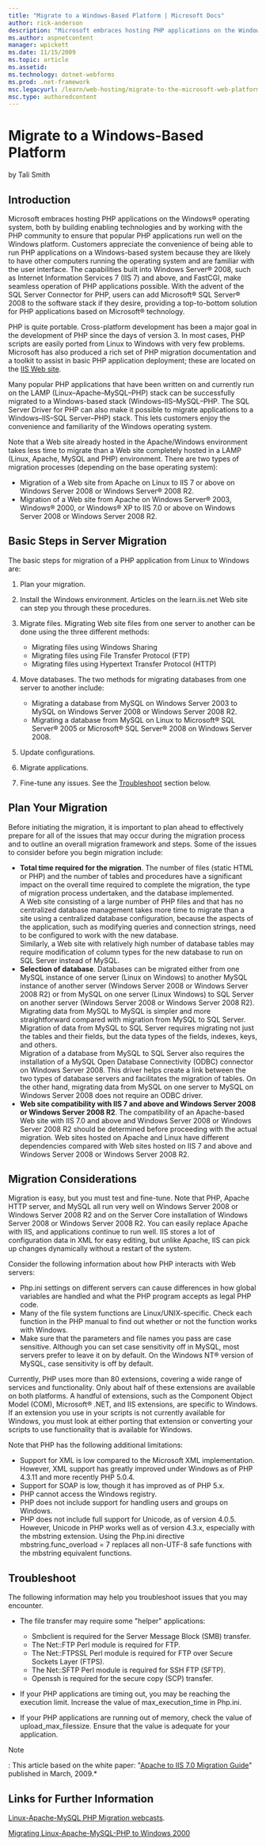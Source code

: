 ```yaml
---
title: "Migrate to a Windows-Based Platform | Microsoft Docs"
author: rick-anderson
description: "Microsoft embraces hosting PHP applications on the Windows ® operating system, both by building enabling technologies and by working with the PHP community t..."
ms.author: aspnetcontent
manager: wpickett
ms.date: 11/15/2009
ms.topic: article
ms.assetid: 
ms.technology: dotnet-webforms
ms.prod: .net-framework
msc.legacyurl: /learn/web-hosting/migrate-to-the-microsoft-web-platform/migrate-to-a-windows-based-platform
msc.type: authoredcontent
---
```

Migrate to a Windows-Based Platform
====================
by Tali Smith

## Introduction

Microsoft embraces hosting PHP applications on the Windows® operating system, both by building enabling technologies and by working with the PHP community to ensure that popular PHP applications run well on the Windows platform. Customers appreciate the convenience of being able to run PHP applications on a Windows-based system because they are likely to have other computers running the operating system and are familiar with the user interface. The capabilities built into Windows Server® 2008, such as Internet Information Services 7 (IIS 7) and above, and FastCGI, make seamless operation of PHP applications possible. With the advent of the SQL Server Connector for PHP, users can add Microsoft® SQL Server® 2008 to the software stack if they desire, providing a top-to-bottom solution for PHP applications based on Microsoft® technology.

PHP is quite portable. Cross-platform development has been a major goal in the development of PHP since the days of version 3. In most cases, PHP scripts are easily ported from Linux to Windows with very few problems. Microsoft has also produced a rich set of PHP migration documentation and a toolkit to assist in basic PHP application deployment; these are located on the [IIS Web site](../../application-frameworks/install-and-configure-php-applications-on-iis/using-fastcgi-to-host-php-applications-on-iis-60.md).

Many popular PHP applications that have been written on and currently run on the LAMP (Linux–Apache–MySQL–PHP) stack can be successfully migrated to a Windows-based stack (Windows–IIS–MySQL–PHP. The SQL Server Driver for PHP can also make it possible to migrate applications to a Windows–IIS–SQL Server–PHP) stack. This lets customers enjoy the convenience and familiarity of the Windows operating system.

Note that a Web site already hosted in the Apache/Windows environment takes less time to migrate than a Web site completely hosted in a LAMP (Linux, Apache, MySQL and PHP) environment. There are two types of migration processes (depending on the base operating system):

- Migration of a Web site from Apache on Linux to IIS 7 or above on Windows Server 2008 or Windows Server® 2008 R2.
- Migration of a Web site from Apache on Windows Server® 2003, Windows® 2000, or Windows® XP to IIS 7.0 or above on Windows Server 2008 or Windows Server 2008 R2.

<a id="_Toc221956168"></a>

## Basic Steps in Server Migration

The basic steps for migration of a PHP application from Linux to Windows are:

1. Plan your migration.
2. Install the Windows environment. Articles on the learn.iis.net Web site can step you through these procedures.
3. Migrate files. Migrating Web site files from one server to another can be done using the three different methods:  

    - Migrating files using Windows Sharing
    - Migrating files using File Transfer Protocol (FTP)
    - Migrating files using Hypertext Transfer Protocol (HTTP)
4. Move databases. The two methods for migrating databases from one server to another include:  

    - Migrating a database from MySQL on Windows Server 2003 to MySQL on Windows Server 2008 or Windows Server 2008 R2.
    - Migrating a database from MySQL on Linux to Microsoft® SQL Server® 2005 or Microsoft® SQL Server® 2008 on Windows Server 2008.
5. Update configurations.
6. Migrate applications.
7. Fine-tune any issues. See the [Troubleshoot](#_Troubleshoot) section below.

<a id="_Toc221956169"></a>

## Plan Your Migration

Before initiating the migration, it is important to plan ahead to effectively prepare for all of the issues that may occur during the migration process and to outline an overall migration framework and steps. Some of the issues to consider before you begin migration include:

- **Total time required for the migration**. The number of files (static HTML or PHP) and the number of tables and procedures have a significant impact on the overall time required to complete the migration, the type of migration process undertaken, and the database implemented.  
 A Web site consisting of a large number of PHP files and that has no centralized database management takes more time to migrate than a site using a centralized database configuration, because the aspects of the application, such as modifying queries and connection strings, need to be configured to work with the new database.  
 Similarly, a Web site with relatively high number of database tables may require modification of column types for the new database to run on SQL Server instead of MySQL.
- **Selection of database**. Databases can be migrated either from one MySQL instance of one server (Linux on Windows) to another MySQL instance of another server (Windows Server 2008 or Windows Server 2008 R2) or from MySQL on one server (Linux Windows) to SQL Server on another server (Windows Server 2008 or Windows Server 2008 R2).  
 Migrating data from MySQL to MySQL is simpler and more straightforward compared with migration from MySQL to SQL Server. Migration of data from MySQL to SQL Server requires migrating not just the tables and their fields, but the data types of the fields, indexes, keys, and others.   
 Migration of a database from MySQL to SQL Server also requires the installation of a MySQL Open Database Connectivity (ODBC) connector on Windows Server 2008. This driver helps create a link between the two types of database servers and facilitates the migration of tables. On the other hand, migrating data from MySQL on one server to MySQL on Windows Server 2008 does not require an ODBC driver.
- **Web site compatibility with IIS 7 and above and Windows Server 2008 or Windows Server 2008 R2**. The compatibility of an Apache-based Web site with IIS 7.0 and above and Windows Server 2008 or Windows Server 2008 R2 should be determined before proceeding with the actual migration. Web sites hosted on Apache and Linux have different dependencies compared with Web sites hosted on IIS 7 and above and Windows Server 2008 or Windows Server 2008 R2.

## Migration Considerations

Migration is easy, but you must test and fine-tune. Note that PHP, Apache HTTP server, and MySQL all run very well on Windows Server 2008 or Windows Server 2008 R2 and on the Server Core installation of Windows Server 2008 or Windows Server 2008 R2. You can easily replace Apache with IIS, and applications continue to run well. IIS stores a lot of configuration data in XML for easy editing, but unlike Apache, IIS can pick up changes dynamically without a restart of the system.

Consider the following information about how PHP interacts with Web servers:

- Php.ini settings on different servers can cause differences in how global variables are handled and what the PHP program accepts as legal PHP code.
- Many of the file system functions are Linux/UNIX-specific. Check each function in the PHP manual to find out whether or not the function works with Windows.
- Make sure that the parameters and file names you pass are case sensitive. Although you can set case sensitivity off in MySQL, most servers prefer to leave it on by default. On the Windows NT® version of MySQL, case sensitivity is off by default.

Currently, PHP uses more than 80 extensions, covering a wide range of services and functionality. Only about half of these extensions are available on both platforms. A handful of extensions, such as the Component Object Model (COM), Microsoft® .NET, and IIS extensions, are specific to Windows. If an extension you use in your scripts is not currently available for Windows, you must look at either porting that extension or converting your scripts to use functionality that is available for Windows.

Note that PHP has the following additional limitations:

- Support for XML is low compared to the Microsoft XML implementation. However, XML support has greatly improved under Windows as of PHP 4.3.11 and more recently PHP 5.0.4.
- Support for SOAP is low, though it has improved as of PHP 5.x.
- PHP cannot access the Windows registry.
- PHP does not include support for handling users and groups on Windows.
- PHP does not include full support for Unicode, as of version 4.0.5. However, Unicode in PHP works well as of version 4.3.x, especially with the mbstring extension. Using the Php.ini directive mbstring.func\_overload = 7 replaces all non-UTF-8 safe functions with the mbstring equivalent functions.

<a id="_Troubleshoot"></a>

## Troubleshoot

The following information may help you troubleshoot issues that you may encounter.

- The file transfer may require some "helper" applications:  

    - Smbclient is required for the Server Message Block (SMB) transfer.
    - The Net::FTP Perl module is required for FTP.
    - The Net::FTPSSL Perl module is required for FTP over Secure Sockets Layer (FTPS).
    - The Net::SFTP Perl module is required for SSH FTP (SFTP).
    - Openssh is required for the secure copy (SCP) transfer.
- If your PHP applications are timing out, you may be reaching the execution limit. Increase the value of max\_execution\_time in Php.ini.
- If your PHP applications are running out of memory, check the value of upload\_max\_filessize. Ensure that the value is adequate for your application.

> [!NOTE]
> : This article based on the white paper: "[Apache to IIS 7.0 Migration Guide](https://download.microsoft.com/download/2/D/8/2D863347-3AFF-48A6-9FCF-EC6554C18DCF/Apache%20to%20IIS%207%200%20Migration%20Guide.doc)" published in March, 2009.*

## Links for Further Information

[Linux-Apache-MySQL PHP Migration webcasts](http://blogs.technet.com/keithcombs/archive/2008/12/17/running-lamp-on-windows-server-2008-webcast-and-screencasts-now-available.aspx).

[Migrating Linux-Apache-MySQL-PHP to Windows 2000](https://www.microsoft.com/technet/archive/interopmigration/linux/mvc/miglamp.mspx?mfr=true.)
